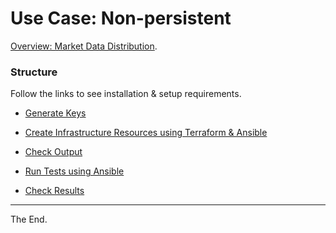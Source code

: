 # Use Case: Non-persistent

[Overview: Market Data Distribution](./MDD.md).

### Structure

Follow the links to see installation & setup requirements.

- [Generate Keys](./keys)

- [Create Infrastructure Resources using Terraform & Ansible](./terraform)

- [Check Output](./shared-setup)

- [Run Tests using Ansible](./ansible/tests)

- [Check Results](./test-results)


---
The End.
